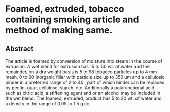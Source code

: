 # Foamed, extruded, tobacco containing smoking article and method of making same.

## Abstract
The article is foamed by conversion of moisture into steam in the course of extrusion. A wet blend for extrusion has 15 to 50 wt. of water and the remainder, on a dry weight basis is 5 to 98 tobacco particles up to 4 mm mesh, 0 to 60 inorganic filler with particle size up to 350 µm and a cellulosic binder in a preferred range of 2 to 40 , part of which binder can be replaced by pectin, guar, cellulose, starch, etc. Additionally a polyfunctional acid such as citric acid, a stiffening agent and or an alcohol may be included in the wet blend. The foamed, extruded, product has 5 to 20 wt. of water and a density in the range of 0.05 to 1.5 g cc.